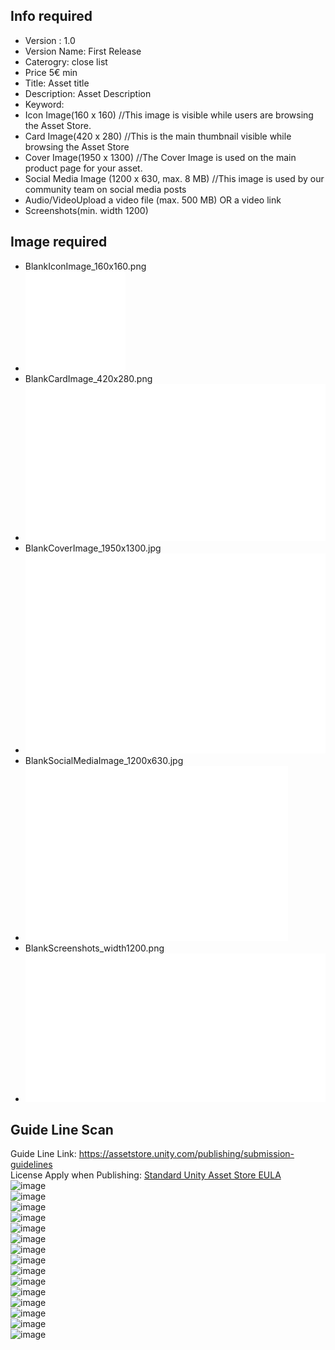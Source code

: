 ## Info required 

- Version : 1.0  
- Version Name: First Release  
- Caterogry: close list  
- Price 5€ min  
- Title: Asset title  
- Description: Asset Description  
- Keyword:  
- Icon Image(160 x 160) //This image is visible while users are browsing the Asset Store.  
- Card Image(420 x 280) //This is the main thumbnail visible while browsing the Asset Store  
- Cover Image(1950 x 1300) //The Cover Image is used on the main product page for your asset.  
- Social Media Image (1200 x 630, max. 8 MB) //This image is used by our community team on social media posts  
- Audio/VideoUpload a video file (max. 500 MB) OR a video link  
- Screenshots(min. width 1200)  


## Image required 

- BlankIconImage_160x160.png
- ![BlankIconImage_160x160.png](BlankIconImage_160x160.png)
- BlankCardImage_420x280.png
- ![BlankCardImage_420x280.png](BlankCardImage_420x280.png)
- BlankCoverImage_1950x1300.jpg
- ![BlankCoverImage_1950x1300.jpg](BlankCoverImage_1950x1300.jpg)
- BlankSocialMediaImage_1200x630.jpg
- ![BlankSocialMediaImage_1200x630.jpg](BlankSocialMediaImage_1200x630.jpg)
- BlankScreenshots_width1200.png
- ![BlankScreenshots_width1200.png](BlankScreenshots_width1200.png)
## Guide Line Scan

Guide Line Link: https://assetstore.unity.com/publishing/submission-guidelines  
License Apply when Publishing: [
Standard Unity Asset Store EULA](https://unity3d.com/legal/as_terms?_gl=1*c8rdl1*_gcl_aw*R0NMLjE2MzA3NzcxNjMuQ2owS0NRandzc3lKQmhEWEFSSXNBSzk4SVRSUmg2U0t2aUNhYi1SWUxSSExxaGlBUERHV05QeGV4T0M5b0w0VEtxc0NES0dUbnVYWWtpUWFBcHZ4RUFMd193Y0I.&_ga=2.25939325.132989170.1630594590-163621310.1627530627&_gac=1.60223583.1630777163.Cj0KCQjwssyJBhDXARIsAK98ITRRh6SKviCab-RYLRHLqhiAPDGWNPxexOC9oL4TKqsCDKGTnuXYkiQaApvxEALw_wcB)  
![image](https://user-images.githubusercontent.com/20149493/132103514-238150ea-b0d7-4f16-b7ac-34d7b02ffade.png)  
![image](https://user-images.githubusercontent.com/20149493/132103497-5e74fdc7-d0b3-4391-bcce-1ef8fa3258b6.png)  
![image](https://user-images.githubusercontent.com/20149493/132103504-84a0e94c-c7c4-4b99-b65f-574e6a112cab.png)  
![image](https://user-images.githubusercontent.com/20149493/132103524-48e4e99d-15a1-407e-aa9b-342cd38f9f37.png)  
![image](https://user-images.githubusercontent.com/20149493/132103528-bd3a4d7f-4bff-4d94-8859-94872e6ec530.png)  
![image](https://user-images.githubusercontent.com/20149493/132103530-10662c91-3cbc-4e7a-b3de-2028929e914c.png)  
![image](https://user-images.githubusercontent.com/20149493/132103535-3c7137ae-4c76-4aa0-8a1d-836e8af6f8d4.png)  
![image](https://user-images.githubusercontent.com/20149493/132103538-1fae1036-efd8-4db5-b2d8-17ebe2d8c3e1.png)  
![image](https://user-images.githubusercontent.com/20149493/132103542-fb2408b1-ff51-4b36-97ef-02158a28dff5.png)  
![image](https://user-images.githubusercontent.com/20149493/132103543-f53d42ab-3208-4f52-b5e2-09536f64d3b5.png)  
![image](https://user-images.githubusercontent.com/20149493/132103550-52adfb7f-8f1a-4774-8bf9-9d1579831cd8.png)  
![image](https://user-images.githubusercontent.com/20149493/132103556-cbf23d97-3071-4f21-8cf1-63d08dc914ea.png)  
![image](https://user-images.githubusercontent.com/20149493/132103565-3f71f182-f496-4529-9d30-697ee08ff371.png)  
![image](https://user-images.githubusercontent.com/20149493/132103569-01059a58-3554-4c38-84b4-22089aa99ff2.png)  
![image](https://user-images.githubusercontent.com/20149493/132103575-40c6e338-13b9-4a95-809a-ba1825dda8bb.png)  


